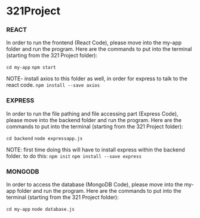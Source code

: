 # 321Project

### REACT
In order to run the frontend (React Code), please move into the my-app folder and run the program. 
Here are the commands to put into the terminal (starting from the 321 Project folder):

`cd my-app`
`npm start`

NOTE- install axios to this folder as well, in order for express to talk to the react code.
`npm install --save axios`

### EXPRESS
In order to run the file pathing and file accessing part (Express Code), please move into the backend folder and run the program.
Here are the commands to put into the terminal (starting from the 321 Project folder):

`cd backend`
`node expressapp.js`

NOTE: first time doing this will have to install express within the backend folder. to do this:
`npm init`
`npm install --save express`

### MONGODB
In order to access the database (MongoDB Code), please move into the my-app folder and run the program.
Here are the commands to put into the terminal (starting from the 321 Project folder):

`cd my-app`
`node database.js`

